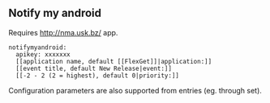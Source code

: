 ## Notify my android

Requires http://nma.usk.bz/ app.


    notifymyandroid:
      apikey: xxxxxxx
      [[application name, default [[FlexGet]]|application:]]
      [[event title, default New Release|event:]]
      [[-2 - 2 (2 = highest), default 0|priority:]]

      
Configuration parameters are also supported from entries (eg. through set).
